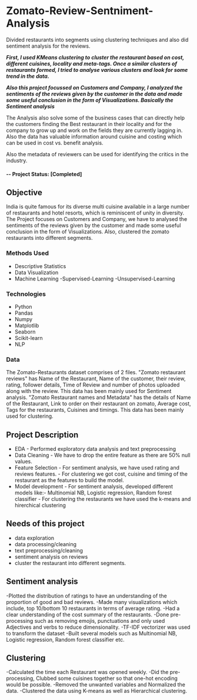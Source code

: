 # Zomato-Review-Sentniment-Analysis
Divided restaurants into segments using clustering techniques and also did sentiment analysis for the reviews.

_**First, I used KMeans clustering to cluster the restaurant based on cost, different cuisines, locality and meta-tags. Once a similar clusters of restaurants formed, I tried to analyse various clusters and look for some trend in the data.**_

_**Also this project focussed on Customers and Company, I analyzed the sentiments of the reviews given by the customer in the data and made some useful conclusion in the form of Visualizations. Basically the Sentiment analysis**_

The Analysis also solve some of the business cases that can directly help the customers finding the Best restaurant in their locality and for the company to grow up and work on the fields they are currently lagging in. Also the data has valuable information around cuisine and costing which can be used in cost vs. benefit analysis.

Also the metadata of reviewers can be used for identifying the critics in the industry. 

#### -- Project Status: [Completed]

## Objective<br>
India is quite famous for its diverse multi cuisine available in a large number of restaurants and hotel resorts, which is reminiscent of unity in diversity. The Project focuses on Customers and Company, we have to analysed the sentiments of the reviews given by the customer and made some useful conclusion in the form of Visualizations. Also, clustered the zomato restaurants into different segments.


### Methods Used
* Descriptive Statistics
* Data Visualization
* Machine Learning
  -Supervised-Learning
  -Unsupervised-Learning


### Technologies
* Python
* Pandas
* Numpy
* Matplotlib
* Seaborn
* Scikit-learn
* NLP

### Data
The Zomato-Restaurants dataset comprises of 2 files.
"Zomato restaurant reviews" has Name of the Restaurant, Name of the customer, their review, rating, follower details, Time of Review and number of photos uploaded along with the review. This data has been mainly used for Sentiment analysis.
"Zomato Restaurant names and Metadata" has the details of Name of the Restaurant, Link to order on their restaurant on zomato, Average cost, Tags for the restaurants, Cuisines and timings. This data has been mainly used for clustering.

## Project Description
* EDA - Performed exploratory data analysis and text preprocessing
* Data Cleaning - We have to drop the entire feature as there are 50% null values.
* Feature Selection - For sentiment analysis, we have used rating and reviews features.
                    - For clustering we got cost, cuisine and timing of the restaurant as the features to build the model.
* Model development - For sentiment analysis, developed different models like:- Multinomial NB, Logistic regression, Random forest classifier
                    - For clustering the restaurants we have used the k-means and hirerchical clustering


## Needs of this project

- data exploration
- data processing/cleaning
- text preprocessing/cleaning
- sentiment analysis on reviews
- cluster the restaurant into different segments.

## Sentiment analysis

-Plotted the distribution of ratings to have an understanding of the proportion of good and bad reviews.
-Made many visualizations which include, top 10/bottom 10 restaurants in terms of average rating.
-Had a clear understanding of the cost summary of the restaurants.
-Done pre-processing such as removing emojis, punctuations and only used Adjectives and verbs to reduce dimensionality.
-TF-IDF vectorizer was used to transform the dataset
-Built several models such as Multinomial NB, Logistic regression, Random forest classifier etc.

## Clustering
-Calculated the time each Restaurant was opened weekly.
-Did the pre-processing, Clubbed some cuisines together so that one-hot encoding would be possible.
-Removed the unwanted variables and Normalized the data.
-Clustered the data using K-means as well as Hierarchical clustering.
